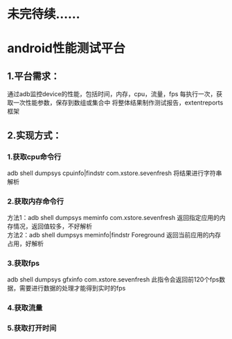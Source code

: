 # 未完待续……
# android性能测试平台
## 1.平台需求：
通过adb监控device的性能，包括时间，内存，cpu，流量，fps
每执行一次，获取一次性能参数，保存到数组或集合中
将整体结果制作测试报告，extentreports框架
## 2.实现方式：
### 1.获取cpu命令行
adb shell dumpsys cpuinfo|findstr com.xstore.sevenfresh
将结果进行字符串解析
### 2.获取内存命令行
方法1：adb shell dumpsys meminfo com.xstore.sevenfresh
返回指定应用的内存情况，返回值较多，不好解析<br>
方法2：adb shell dumpsys meminfo|findstr Foreground
返回当前应用的内存占用，好解析<br>
### 3.获取fps
adb shell dumpsys gfxinfo com.xstore.sevenfresh
此指令会返回前120个fps数据，需要进行数据的处理才能得到实时的fps
### 4.获取流量
### 5.获取打开时间
